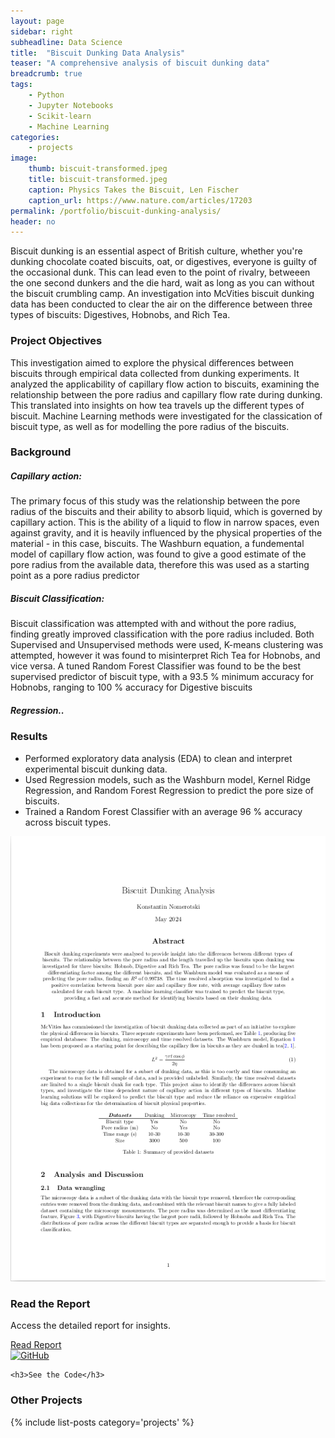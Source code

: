 ```yaml
---
layout: page
sidebar: right
subheadline: Data Science
title:  "Biscuit Dunking Data Analysis"
teaser: "A comprehensive analysis of biscuit dunking data"
breadcrumb: true
tags:
    - Python
    - Jupyter Notebooks
    - Scikit-learn
    - Machine Learning
categories:
    - projects
image:
    thumb: biscuit-transformed.jpeg
    title: biscuit-transformed.jpeg
    caption: Physics Takes the Biscuit, Len Fischer
    caption_url: https://www.nature.com/articles/17203
permalink: /portfolio/biscuit-dunking-analysis/
header: no
---
```


Biscuit dunking is an essential aspect of British culture, whether you're dunking chocolate coated biscuits, oat, or digestives, everyone is guilty of the occasional dunk. This can lead even to the point of rivalry, betweeen the one second dunkers and the die hard, wait as long as you can without the biscuit crumbling camp. An investigation into McVities biscuit dunking data has been conducted to clear the air on the difference between three types of biscuits: Digestives, Hobnobs, and Rich Tea. 

<h3>Project Objectives</h3>

This investigation aimed to explore the physical differences between biscuits through empirical data collected from dunking experiments. It analyzed the applicability of capillary flow action to biscuits, examining the relationship between the pore radius and capillary flow rate during dunking. This translated into insights on how tea travels up the different types of biscuit. Machine Learning methods were investigated for the classication of biscuit type, as well as for modelling the pore radius of the biscuits. 

<h3>Background</h3>

<h5>Capillary action:</h5> The primary focus of this study was the relationship between the pore radius of the biscuits and their ability to absorb liquid, which is governed by capillary action. This is the ability of a liquid to flow in narrow spaces, even against gravity, and it is heavily influenced by the physical properties of the material - in this case, biscuits. The Washburn equation, a fundemental model of capillary flow action, was found to give a good estimate of the pore radius from the available data, therefore this was used as a starting point as a pore radius predictor

<h5>Biscuit Classification:</h5> 

Biscuit classification was attempted with and without the pore radius, finding greatly improved classification with the pore radius included. Both Supervised and Unsupervised methods were used, K-means clustering was attempted, however it was found to misinterpret Rich Tea for Hobnobs, and vice versa. A tuned Random Forest Classifier was found to be the best supervised predictor of biscuit type, with a 93.5 % minimum accuracy for Hobnobs, ranging to 100 % accuracy for Digestive biscuits

<h5>Regression..</h5>

<h3>Results</h3>

<ul>
<li>Performed exploratory data analysis (EDA) to clean and interpret experimental biscuit dunking data.</li>
<li>Used Regression models, such as the Washburn model, Kernel Ridge Regression, and Random Forest Regression to predict the pore size of biscuits.</li>
<li>Trained a Random Forest Classifier with an average 96 % accuracy across biscuit types.</li>
</ul>
<!--more-->

<div class="widget-grid">
  <div class="widget">
    <img src="../../images/report_biscuit.png" alt="Read the Report" class="widget-image" />
    <h3>Read the Report</h3>
    <p>Access the detailed report for insights.</p>
    <a href="biscuit-report" class="call-to-action">Read Report</a>
  </div>

  <div class="widget">
    <a href="https://github.com/kon-218/biscuit_analysis" target="_blank">
  <img src="https://github.githubassets.com/images/modules/logos_page/GitHub-Mark.png" alt="GitHub" style="width:40px; height:40px;">
</a>

    <h3>See the Code</h3>
  </div>
</div>

<h3>Other Projects</h3>
{% include list-posts category='projects' %}